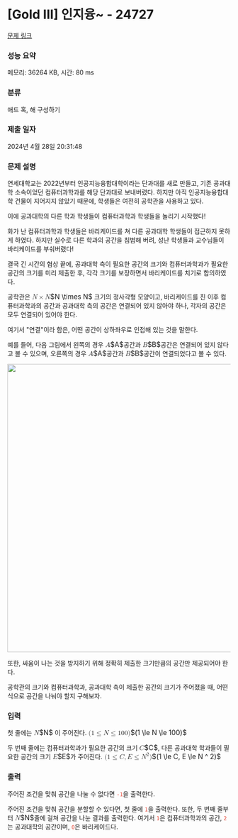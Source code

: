 # [Gold III] 인지융~ - 24727 

[문제 링크](https://www.acmicpc.net/problem/24727) 

### 성능 요약

메모리: 36264 KB, 시간: 80 ms

### 분류

애드 혹, 해 구성하기

### 제출 일자

2024년 4월 28일 20:31:48

### 문제 설명

<p>연세대학교는 2022년부터 인공지능융합대학이라는 단과대를 새로 만들고, 기존 공과대학 소속이었던 컴퓨터과학과를 해당 단과대로 보내버렸다. 하지만 아직 인공지능융합대학 건물이 지어지지 않았기 때문에, 학생들은 여전히 공학관을 사용하고 있다.</p>

<p>이에 공과대학의 다른 학과 학생들이 컴퓨터과학과 학생들을 놀리기 시작했다!</p>

<p>화가 난 컴퓨터과학과 학생들은 바리케이드를 쳐 다른 공과대학 학생들이 접근하지 못하게 하였다. 하지만 실수로 다른 학과의 공간을 침범해 버려, 성난 학생들과 교수님들이 바리케이드를 부숴버렸다!</p>

<p>결국 긴 시간의 협상 끝에, 공과대학 측이 필요한 공간의 크기와 컴퓨터과학과가 필요한 공간의 크기를 미리 제출한 후, 각각 크기를 보장하면서 바리케이드를 치기로 합의하였다.</p>

<p>공학관은 <mjx-container class="MathJax" jax="CHTML" style="font-size: 109%; position: relative;"><mjx-math class="MJX-TEX" aria-hidden="true"><mjx-mi class="mjx-i"><mjx-c class="mjx-c1D441 TEX-I"></mjx-c></mjx-mi><mjx-mo class="mjx-n" space="3"><mjx-c class="mjx-cD7"></mjx-c></mjx-mo><mjx-mi class="mjx-i" space="3"><mjx-c class="mjx-c1D441 TEX-I"></mjx-c></mjx-mi></mjx-math><mjx-assistive-mml unselectable="on" display="inline"><math xmlns="http://www.w3.org/1998/Math/MathML"><mi>N</mi><mo>×</mo><mi>N</mi></math></mjx-assistive-mml><span aria-hidden="true" class="no-mathjax mjx-copytext">$N \times N$</span></mjx-container> 크기의 정사각형 모양이고, 바리케이드를 친 이후 컴퓨터과학과의 공간과 공과대학 측의 공간은 연결되어 있지 않아야 하나, 각자의 공간은 모두 연결되어 있어야 한다.</p>

<p>여기서 "연결"이라 함은, 어떤 공간이 상하좌우로 인접해 있는 것을 말한다.</p>

<p>예를 들어, 다음 그림에서 왼쪽의 경우 <mjx-container class="MathJax" jax="CHTML" style="font-size: 109%; position: relative;"><mjx-math class="MJX-TEX" aria-hidden="true"><mjx-mi class="mjx-i"><mjx-c class="mjx-c1D434 TEX-I"></mjx-c></mjx-mi></mjx-math><mjx-assistive-mml unselectable="on" display="inline"><math xmlns="http://www.w3.org/1998/Math/MathML"><mi>A</mi></math></mjx-assistive-mml><span aria-hidden="true" class="no-mathjax mjx-copytext">$A$</span></mjx-container>공간과 <mjx-container class="MathJax" jax="CHTML" style="font-size: 109%; position: relative;"><mjx-math class="MJX-TEX" aria-hidden="true"><mjx-mi class="mjx-i"><mjx-c class="mjx-c1D435 TEX-I"></mjx-c></mjx-mi></mjx-math><mjx-assistive-mml unselectable="on" display="inline"><math xmlns="http://www.w3.org/1998/Math/MathML"><mi>B</mi></math></mjx-assistive-mml><span aria-hidden="true" class="no-mathjax mjx-copytext">$B$</span></mjx-container>공간은 연결되어 있지 않다고 볼 수 있으며, 오른쪽의 경우 <mjx-container class="MathJax" jax="CHTML" style="font-size: 109%; position: relative;"><mjx-math class="MJX-TEX" aria-hidden="true"><mjx-mi class="mjx-i"><mjx-c class="mjx-c1D434 TEX-I"></mjx-c></mjx-mi></mjx-math><mjx-assistive-mml unselectable="on" display="inline"><math xmlns="http://www.w3.org/1998/Math/MathML"><mi>A</mi></math></mjx-assistive-mml><span aria-hidden="true" class="no-mathjax mjx-copytext">$A$</span></mjx-container>공간과 <mjx-container class="MathJax" jax="CHTML" style="font-size: 109%; position: relative;"><mjx-math class="MJX-TEX" aria-hidden="true"><mjx-mi class="mjx-i"><mjx-c class="mjx-c1D435 TEX-I"></mjx-c></mjx-mi></mjx-math><mjx-assistive-mml unselectable="on" display="inline"><math xmlns="http://www.w3.org/1998/Math/MathML"><mi>B</mi></math></mjx-assistive-mml><span aria-hidden="true" class="no-mathjax mjx-copytext">$B$</span></mjx-container>공간이 연결되었다고 볼 수 있다.</p>


<p style="text-align: center;"><img alt="" src="" width="650px"></p>

<p>또한, 싸움이 나는 것을 방지하기 위해 정확히 제출한 크기만큼의 공간만 제공되어야 한다.</p>

<p>공학관의 크기와 컴퓨터과학과, 공과대학 측이 제출한 공간의 크기가 주어졌을 때, 어떤 식으로 공간을 나눠야 할지 구해보자.</p>

### 입력 

 <p>첫 줄에는 <mjx-container class="MathJax" jax="CHTML" style="font-size: 109%; position: relative;"><mjx-math class="MJX-TEX" aria-hidden="true"><mjx-mi class="mjx-i"><mjx-c class="mjx-c1D441 TEX-I"></mjx-c></mjx-mi></mjx-math><mjx-assistive-mml unselectable="on" display="inline"><math xmlns="http://www.w3.org/1998/Math/MathML"><mi>N</mi></math></mjx-assistive-mml><span aria-hidden="true" class="no-mathjax mjx-copytext">$N$</span></mjx-container> 이 주어진다. <mjx-container class="MathJax" jax="CHTML" style="font-size: 109%; position: relative;"><mjx-math class="MJX-TEX" aria-hidden="true"><mjx-mo class="mjx-n"><mjx-c class="mjx-c28"></mjx-c></mjx-mo><mjx-mn class="mjx-n"><mjx-c class="mjx-c31"></mjx-c></mjx-mn><mjx-mo class="mjx-n" space="4"><mjx-c class="mjx-c2264"></mjx-c></mjx-mo><mjx-mi class="mjx-i" space="4"><mjx-c class="mjx-c1D441 TEX-I"></mjx-c></mjx-mi><mjx-mo class="mjx-n" space="4"><mjx-c class="mjx-c2264"></mjx-c></mjx-mo><mjx-mn class="mjx-n" space="4"><mjx-c class="mjx-c31"></mjx-c><mjx-c class="mjx-c30"></mjx-c><mjx-c class="mjx-c30"></mjx-c></mjx-mn><mjx-mo class="mjx-n"><mjx-c class="mjx-c29"></mjx-c></mjx-mo></mjx-math><mjx-assistive-mml unselectable="on" display="inline"><math xmlns="http://www.w3.org/1998/Math/MathML"><mo stretchy="false">(</mo><mn>1</mn><mo>≤</mo><mi>N</mi><mo>≤</mo><mn>100</mn><mo stretchy="false">)</mo></math></mjx-assistive-mml><span aria-hidden="true" class="no-mathjax mjx-copytext">$(1 \le N \le 100)$</span> </mjx-container></p>

<p>두 번째 줄에는 컴퓨터과학과가 필요한 공간의 크기 <mjx-container class="MathJax" jax="CHTML" style="font-size: 109%; position: relative;"><mjx-math class="MJX-TEX" aria-hidden="true"><mjx-mi class="mjx-i"><mjx-c class="mjx-c1D436 TEX-I"></mjx-c></mjx-mi></mjx-math><mjx-assistive-mml unselectable="on" display="inline"><math xmlns="http://www.w3.org/1998/Math/MathML"><mi>C</mi></math></mjx-assistive-mml><span aria-hidden="true" class="no-mathjax mjx-copytext">$C$</span></mjx-container>, 다른 공과대학 학과들이 필요한 공간의 크기 <mjx-container class="MathJax" jax="CHTML" style="font-size: 109%; position: relative;"><mjx-math class="MJX-TEX" aria-hidden="true"><mjx-mi class="mjx-i"><mjx-c class="mjx-c1D438 TEX-I"></mjx-c></mjx-mi></mjx-math><mjx-assistive-mml unselectable="on" display="inline"><math xmlns="http://www.w3.org/1998/Math/MathML"><mi>E</mi></math></mjx-assistive-mml><span aria-hidden="true" class="no-mathjax mjx-copytext">$E$</span></mjx-container>가 주어진다. <mjx-container class="MathJax" jax="CHTML" style="font-size: 109%; position: relative;"><mjx-math class="MJX-TEX" aria-hidden="true"><mjx-mo class="mjx-n"><mjx-c class="mjx-c28"></mjx-c></mjx-mo><mjx-mn class="mjx-n"><mjx-c class="mjx-c31"></mjx-c></mjx-mn><mjx-mo class="mjx-n" space="4"><mjx-c class="mjx-c2264"></mjx-c></mjx-mo><mjx-mi class="mjx-i" space="4"><mjx-c class="mjx-c1D436 TEX-I"></mjx-c></mjx-mi><mjx-mo class="mjx-n"><mjx-c class="mjx-c2C"></mjx-c></mjx-mo><mjx-mi class="mjx-i" space="2"><mjx-c class="mjx-c1D438 TEX-I"></mjx-c></mjx-mi><mjx-mo class="mjx-n" space="4"><mjx-c class="mjx-c2264"></mjx-c></mjx-mo><mjx-msup space="4"><mjx-mi class="mjx-i"><mjx-c class="mjx-c1D441 TEX-I"></mjx-c></mjx-mi><mjx-script style="vertical-align: 0.363em; margin-left: 0.054em;"><mjx-mn class="mjx-n" size="s"><mjx-c class="mjx-c32"></mjx-c></mjx-mn></mjx-script></mjx-msup><mjx-mo class="mjx-n"><mjx-c class="mjx-c29"></mjx-c></mjx-mo></mjx-math><mjx-assistive-mml unselectable="on" display="inline"><math xmlns="http://www.w3.org/1998/Math/MathML"><mo stretchy="false">(</mo><mn>1</mn><mo>≤</mo><mi>C</mi><mo>,</mo><mi>E</mi><mo>≤</mo><msup><mi>N</mi><mn>2</mn></msup><mo stretchy="false">)</mo></math></mjx-assistive-mml><span aria-hidden="true" class="no-mathjax mjx-copytext">$(1 \le C, E \le N ^ 2)$</span> </mjx-container></p>

### 출력 

 <p>주어진 조건을 맞춰 공간을 나눌 수 없다면 <span style="color:#e74c3c;"><code>-1</code></span>을 출력한다.</p>

<p>주어진 조건을 맞춰 공간을 분할할 수 있다면, 첫 줄에 <span style="color:#e74c3c;"><code>1</code></span>을 출력한다. 또한, 두 번째 줄부터 <mjx-container class="MathJax" jax="CHTML" style="font-size: 109%; position: relative;"><mjx-math class="MJX-TEX" aria-hidden="true"><mjx-mi class="mjx-i"><mjx-c class="mjx-c1D441 TEX-I"></mjx-c></mjx-mi></mjx-math><mjx-assistive-mml unselectable="on" display="inline"><math xmlns="http://www.w3.org/1998/Math/MathML"><mi>N</mi></math></mjx-assistive-mml><span aria-hidden="true" class="no-mathjax mjx-copytext">$N$</span></mjx-container>줄에 걸쳐 공간을 나눈 결과를 출력한다. 여기서 <span style="color:#e74c3c;"><code>1</code></span>은 컴퓨터과학과의 공간, <span style="color:#e74c3c;"><code>2</code></span>는 공과대학의 공간이며, <code><span style="color:#e74c3c;">0</span></code>은 바리케이드다.</p>

